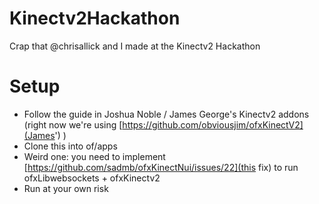 Kinectv2Hackathon
=================

Crap that @chrisallick and I made at the Kinectv2 Hackathon

Setup
=================
* Follow the guide in Joshua Noble / James George's Kinectv2 addons (right now we're using [https://github.com/obviousjim/ofxKinectV2](James') )
* Clone this into of/apps
* Weird one: you need to implement [https://github.com/sadmb/ofxKinectNui/issues/22](this fix) to run ofxLibwebsockets + ofxKinectv2
* Run at your own risk 